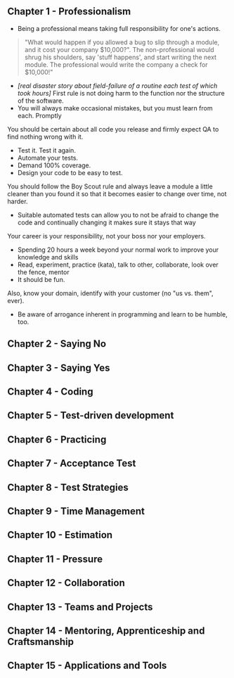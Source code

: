 ## Chapter 1 - Professionalism 

* Being a professional means taking full responsibility for one's actions.
> "What would happen if you allowed a bug to slip through a module, and it cost your company $10,000?". The non-professional would shrug his shoulders, say 'stuff happens', and start writing the next module. The professional would write the company a check for $10,000!"
* _[real disaster story about field-failure of a routine each test of which took hours]_
First rule is not doing harm to the function nor the structure of the software. 
* You will always make occasional mistakes, but you must learn from each. Promptly 

You should be certain about all code you release and firmly expect QA to find nothing wrong with it.
* Test it. Test it again.
* Automate your tests.
* Demand 100% coverage.
* Design your code to be easy to test.

You should follow the Boy Scout rule and always leave a module a little cleaner than you found it so that it becomes easier to change over time, not harder.
* Suitable automated tests can allow you to not be afraid to change the code and continually changing it makes sure it stays that way	

Your career is your responsibility, not your boss nor your employers. 
* Spending 20 hours a week beyond your normal work to improve your knowledge and skills 
* Read, experiment, practice (kata), talk to other, collaborate, look over the fence, mentor 
* It should be fun.

Also, know your domain, identify with your customer (no "us vs. them", ever).
* Be aware of arrogance inherent in programming and learn to be humble, too.


## Chapter 2 - Saying No


## Chapter 3 - Saying Yes


## Chapter 4 - Coding


## Chapter 5 - Test-driven development 


## Chapter 6 - Practicing 


## Chapter 7 - Acceptance Test


## Chapter 8 - Test Strategies 


## Chapter 9 - Time Management 


## Chapter 10 - Estimation 


## Chapter 11 - Pressure 


## Chapter 12 - Collaboration 


## Chapter 13 - Teams and Projects


## Chapter 14 - Mentoring, Apprenticeship and Craftsmanship 


## Chapter 15 - Applications and Tools
